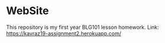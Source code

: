 # WebSite
This repository is my first year BLG101 lesson homework.
Link: https://kavraz19-assignment2.herokuapp.com/
